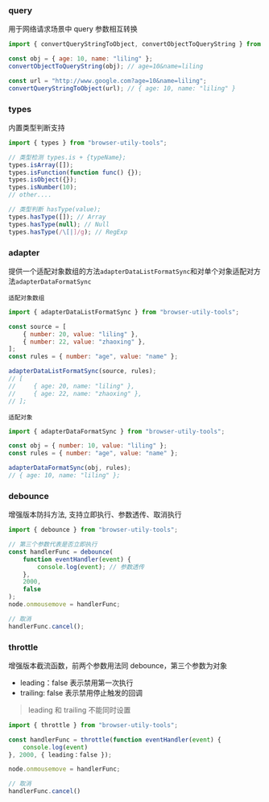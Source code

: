 ### query

用于网络请求场景中 query 参数相互转换

```js
import { convertQueryStringToObject, convertObjectToQueryString } from "browser-utily-tools";

const obj = { age: 10, name: "liling" };
convertObjectToQueryString(obj); // age=10&name=liling

const url = "http://www.google.com?age=10&name=liling";
convertQueryStringToObject(url); // { age: 10, name: "liling" }
```

### types

内置类型判断支持

```js
import { types } from "browser-utily-tools";

// 类型检测 types.is + {typeName};
types.isArray([]);
types.isFunction(function func() {});
types.isObject({});
types.isNumber(10);
// other....

// 类型判断 hasType(value);
types.hasType([]); // Array
types.hasType(null); // Null
types.hasType(/\[|]/g); // RegExp
```

### adapter

提供一个适配对象数组的方法`adapterDataListFormatSync`和对单个对象适配对方法`adapterDataFormatSync`

`适配对象数组`

```js
import { adapterDataListFormatSync } from "browser-utily-tools";

const source = [
    { number: 20, value: "liling" },
    { number: 22, value: "zhaoxing" },
];
const rules = { number: "age", value: "name" };

adapterDataListFormatSync(source, rules);
// [
//     { age: 20, name: "liling" },
//     { age: 22, name: "zhaoxing" },
// ];
```

`适配对象`

```js
import { adapterDataFormatSync } from "browser-utily-tools";

const obj = { number: 10, value: "liling" };
const rules = { number: "age", value: "name" };

adapterDataFormatSync(obj, rules);
// { age: 10, name: "liling" };
```

### debounce

增强版本防抖方法, 支持立即执行、参数透传、取消执行

```js
import { debounce } from "browser-utily-tools";

// 第三个参数代表是否立即执行
const handlerFunc = debounce(
    function eventHandler(event) {
        console.log(event); // 参数透传
    },
    2000,
    false
);
node.onmousemove = handlerFunc;

// 取消
handlerFunc.cancel();
```

### throttle

增强版本截流函数，前两个参数用法同 debounce，第三个参数为对象

-   leading：false 表示禁用第一次执行
-   trailing: false 表示禁用停止触发的回调

> leading 和 trailing 不能同时设置

```js
import { throttle } from "browser-utily-tools";

const handlerFunc = throttle(function eventHandler(event) {
    console.log(event)
}, 2000, { leading：false });

node.onmousemove = handlerFunc;

// 取消
handlerFunc.cancel()
```
